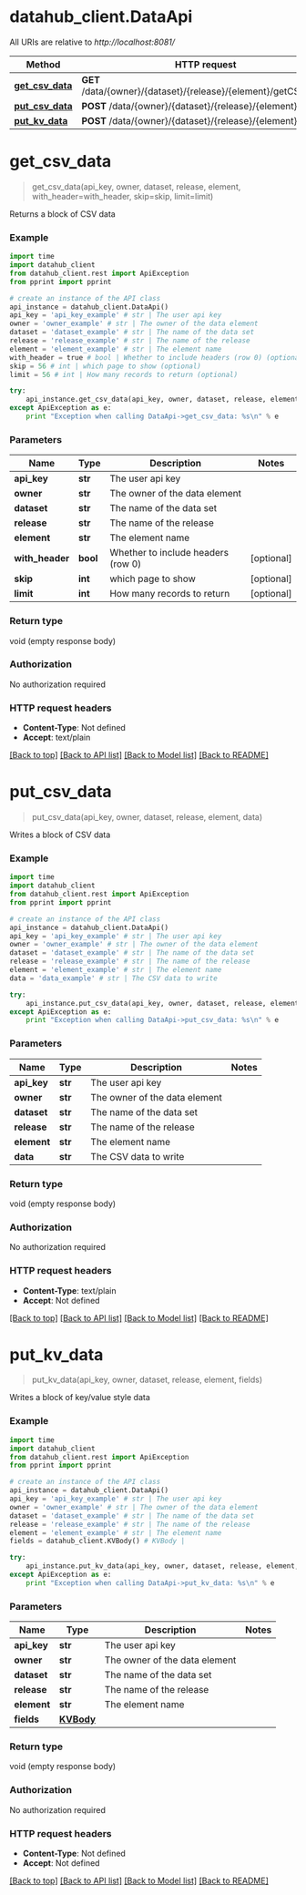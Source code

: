 # datahub_client.DataApi

All URIs are relative to *http://localhost:8081/*

Method | HTTP request | Description
------------- | ------------- | -------------
[**get_csv_data**](DataApi.md#get_csv_data) | **GET** /data/{owner}/{dataset}/{release}/{element}/getCSVBlock | 
[**put_csv_data**](DataApi.md#put_csv_data) | **POST** /data/{owner}/{dataset}/{release}/{element}/csv | 
[**put_kv_data**](DataApi.md#put_kv_data) | **POST** /data/{owner}/{dataset}/{release}/{element}/kv | 


# **get_csv_data**
> get_csv_data(api_key, owner, dataset, release, element, with_header=with_header, skip=skip, limit=limit)



Returns a block of CSV data

### Example 
```python
import time
import datahub_client
from datahub_client.rest import ApiException
from pprint import pprint

# create an instance of the API class
api_instance = datahub_client.DataApi()
api_key = 'api_key_example' # str | The user api key
owner = 'owner_example' # str | The owner of the data element
dataset = 'dataset_example' # str | The name of the data set
release = 'release_example' # str | The name of the release
element = 'element_example' # str | The element name
with_header = true # bool | Whether to include headers (row 0) (optional)
skip = 56 # int | which page to show (optional)
limit = 56 # int | How many records to return (optional)

try: 
    api_instance.get_csv_data(api_key, owner, dataset, release, element, with_header=with_header, skip=skip, limit=limit)
except ApiException as e:
    print "Exception when calling DataApi->get_csv_data: %s\n" % e
```

### Parameters

Name | Type | Description  | Notes
------------- | ------------- | ------------- | -------------
 **api_key** | **str**| The user api key | 
 **owner** | **str**| The owner of the data element | 
 **dataset** | **str**| The name of the data set | 
 **release** | **str**| The name of the release | 
 **element** | **str**| The element name | 
 **with_header** | **bool**| Whether to include headers (row 0) | [optional] 
 **skip** | **int**| which page to show | [optional] 
 **limit** | **int**| How many records to return | [optional] 

### Return type

void (empty response body)

### Authorization

No authorization required

### HTTP request headers

 - **Content-Type**: Not defined
 - **Accept**: text/plain

[[Back to top]](#) [[Back to API list]](../README.md#documentation-for-api-endpoints) [[Back to Model list]](../README.md#documentation-for-models) [[Back to README]](../README.md)

# **put_csv_data**
> put_csv_data(api_key, owner, dataset, release, element, data)



Writes a block of CSV data

### Example 
```python
import time
import datahub_client
from datahub_client.rest import ApiException
from pprint import pprint

# create an instance of the API class
api_instance = datahub_client.DataApi()
api_key = 'api_key_example' # str | The user api key
owner = 'owner_example' # str | The owner of the data element
dataset = 'dataset_example' # str | The name of the data set
release = 'release_example' # str | The name of the release
element = 'element_example' # str | The element name
data = 'data_example' # str | The CSV data to write

try: 
    api_instance.put_csv_data(api_key, owner, dataset, release, element, data)
except ApiException as e:
    print "Exception when calling DataApi->put_csv_data: %s\n" % e
```

### Parameters

Name | Type | Description  | Notes
------------- | ------------- | ------------- | -------------
 **api_key** | **str**| The user api key | 
 **owner** | **str**| The owner of the data element | 
 **dataset** | **str**| The name of the data set | 
 **release** | **str**| The name of the release | 
 **element** | **str**| The element name | 
 **data** | **str**| The CSV data to write | 

### Return type

void (empty response body)

### Authorization

No authorization required

### HTTP request headers

 - **Content-Type**: text/plain
 - **Accept**: Not defined

[[Back to top]](#) [[Back to API list]](../README.md#documentation-for-api-endpoints) [[Back to Model list]](../README.md#documentation-for-models) [[Back to README]](../README.md)

# **put_kv_data**
> put_kv_data(api_key, owner, dataset, release, element, fields)



Writes a block of key/value style data

### Example 
```python
import time
import datahub_client
from datahub_client.rest import ApiException
from pprint import pprint

# create an instance of the API class
api_instance = datahub_client.DataApi()
api_key = 'api_key_example' # str | The user api key
owner = 'owner_example' # str | The owner of the data element
dataset = 'dataset_example' # str | The name of the data set
release = 'release_example' # str | The name of the release
element = 'element_example' # str | The element name
fields = datahub_client.KVBody() # KVBody | 

try: 
    api_instance.put_kv_data(api_key, owner, dataset, release, element, fields)
except ApiException as e:
    print "Exception when calling DataApi->put_kv_data: %s\n" % e
```

### Parameters

Name | Type | Description  | Notes
------------- | ------------- | ------------- | -------------
 **api_key** | **str**| The user api key | 
 **owner** | **str**| The owner of the data element | 
 **dataset** | **str**| The name of the data set | 
 **release** | **str**| The name of the release | 
 **element** | **str**| The element name | 
 **fields** | [**KVBody**](KVBody.md)|  | 

### Return type

void (empty response body)

### Authorization

No authorization required

### HTTP request headers

 - **Content-Type**: Not defined
 - **Accept**: Not defined

[[Back to top]](#) [[Back to API list]](../README.md#documentation-for-api-endpoints) [[Back to Model list]](../README.md#documentation-for-models) [[Back to README]](../README.md)

